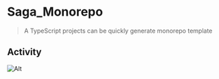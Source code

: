 # Saga_Monorepo
>  A TypeScript projects can be quickly generate monorepo template


## Activity

![Alt](https://repobeats.axiom.co/api/embed/1f05826f3d69b9ce95abce4b1019959006c9378a.svg "Repobeats analytics image")
